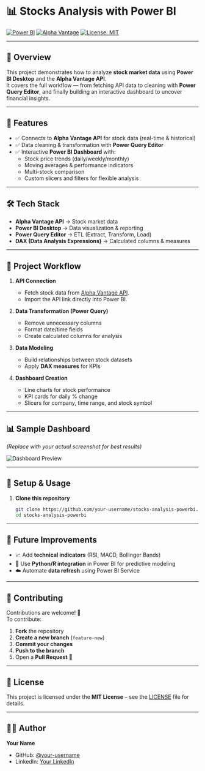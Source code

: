# 📊 Stocks Analysis with Power BI

[![Power BI](https://img.shields.io/badge/Power%20BI-Data%20Visualization-F2C811?logo=powerbi)](https://powerbi.microsoft.com/)
[![Alpha Vantage](https://img.shields.io/badge/Alpha%20Vantage-API-1E90FF)](https://www.alphavantage.co/)
[![License: MIT](https://img.shields.io/badge/License-MIT-green.svg)](LICENSE)

---

## 📌 Overview
This project demonstrates how to analyze **stock market data** using **Power BI Desktop** and the **Alpha Vantage API**.  
It covers the full workflow — from fetching API data to cleaning with **Power Query Editor**, and finally building an interactive dashboard to uncover financial insights.

---

## 🚀 Features
- ✅ Connects to **Alpha Vantage API** for stock data (real-time & historical)  
- ✅ Data cleaning & transformation with **Power Query Editor**  
- ✅ Interactive **Power BI Dashboard** with:  
  - Stock price trends (daily/weekly/monthly)  
  - Moving averages & performance indicators  
  - Multi-stock comparison  
  - Custom slicers and filters for flexible analysis  

---

## 🛠️ Tech Stack
- **Alpha Vantage API** → Stock market data  
- **Power BI Desktop** → Data visualization & reporting  
- **Power Query Editor** → ETL (Extract, Transform, Load)  
- **DAX (Data Analysis Expressions)** → Calculated columns & measures  

---

## 📂 Project Workflow
1. **API Connection**  
   - Fetch stock data from [Alpha Vantage API](https://www.alphavantage.co/).  
   - Import the API link directly into Power BI.  

2. **Data Transformation (Power Query)**  
   - Remove unnecessary columns  
   - Format date/time fields  
   - Create calculated columns for analysis  

3. **Data Modeling**  
   - Build relationships between stock datasets  
   - Apply **DAX measures** for KPIs  

4. **Dashboard Creation**  
   - Line charts for stock performance  
   - KPI cards for daily % change  
   - Slicers for company, time range, and stock symbol  

---

## 📊 Sample Dashboard
*(Replace with your actual screenshot for best results)*  

![Dashboard Preview](assets/dashboard-screenshot.png)

---

## 🔑 Setup & Usage
1. **Clone this repository**  
   ```bash
   git clone https://github.com/your-username/stocks-analysis-powerbi.git
   cd stocks-analysis-powerbi

---

## 📌 Future Improvements
- 📈 Add **technical indicators** (RSI, MACD, Bollinger Bands)  
- 🔮 Use **Python/R integration** in Power BI for predictive modeling  
- ☁️ Automate **data refresh** using Power BI Service  

---

## 🤝 Contributing
Contributions are welcome! 🎉  
To contribute:  
1. **Fork** the repository  
2. **Create a new branch** (`feature-new`)  
3. **Commit your changes**  
4. **Push to the branch**  
5. Open a **Pull Request** 🚀  

---

## 📜 License
This project is licensed under the **MIT License** – see the [LICENSE](LICENSE) file for details.  

---

## 👨‍💻 Author
**Your Name**  
- GitHub: [@your-username](https://github.com/your-username)  
- LinkedIn: [Your LinkedIn](https://linkedin.com/in/your-profile)  
